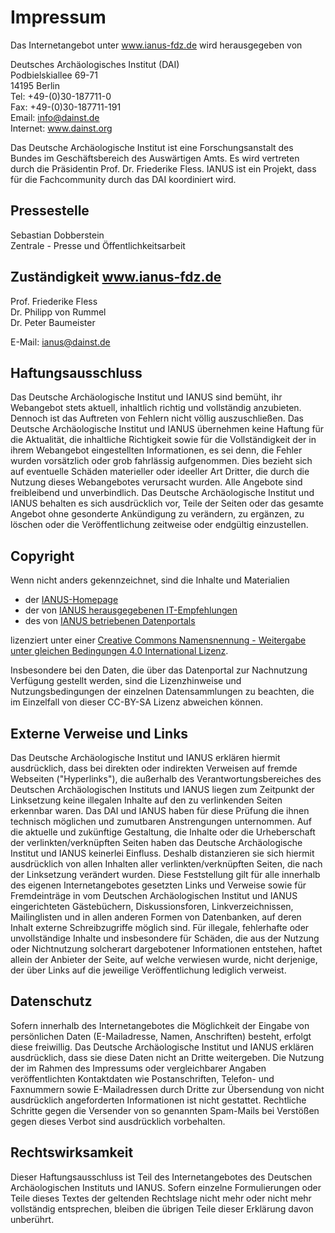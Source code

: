 # Impressum

Das Internetangebot unter www.ianus-fdz.de wird herausgegeben von

Deutsches Archäologisches Institut (DAI)  
Podbielskiallee 69-71  
14195 Berlin  
Tel: +49-(0)30-187711-0  
Fax: +49-(0)30-187711-191  
Email: info@dainst.de  
Internet: www.dainst.org

Das Deutsche Archäologische Institut ist eine Forschungsanstalt des Bundes im Geschäftsbereich des Auswärtigen Amts. Es wird vertreten durch die Präsidentin Prof. Dr. Friederike Fless. IANUS ist ein Projekt, dass für die Fachcommunity durch das DAI koordiniert wird.

## Pressestelle

Sebastian Dobberstein  
Zentrale - Presse und Öffentlichkeitsarbeit

## Zuständigkeit www.ianus-fdz.de

Prof. Friederike Fless  
Dr. Philipp von Rummel  
Dr. Peter Baumeister
 
E-Mail: ianus@dainst.de

## Haftungsausschluss

Das Deutsche Archäologische Institut und IANUS sind bemüht, ihr Webangebot stets aktuell, inhaltlich richtig und vollständig anzubieten. Dennoch ist das Auftreten von Fehlern nicht völlig auszuschließen. Das Deutsche Archäologische Institut und IANUS übernehmen keine Haftung für die Aktualität, die inhaltliche Richtigkeit sowie für die Vollständigkeit der in ihrem Webangebot eingestellten Informationen, es sei denn, die Fehler wurden vorsätzlich oder grob fahrlässig aufgenommen. Dies bezieht sich auf eventuelle Schäden materieller oder ideeller Art Dritter, die durch die Nutzung dieses Webangebotes verursacht wurden. Alle Angebote sind freibleibend und unverbindlich. Das Deutsche Archäologische Institut und IANUS behalten es sich ausdrücklich vor, Teile der Seiten oder das gesamte Angebot ohne gesonderte Ankündigung zu verändern, zu ergänzen, zu löschen oder die Veröffentlichung zeitweise oder endgültig einzustellen.

## Copyright

Wenn nicht anders gekennzeichnet, sind die Inhalte und Materialien

- der [IANUS-Homepage](http://www.ianus-fdz.de)
- der von [IANUS herausgegebenen IT-Empfehlungen](http://www.ianus-fdz.de/it-empfehlungen)
- des von [IANUS betriebenen Datenportals](http://datenportal.ianus-fdz.de)

lizenziert unter einer [Creative Commons Namensnennung - Weitergabe unter gleichen Bedingungen 4.0 International Lizenz](https://creativecommons.org/licenses/by-sa/4.0/).

Insbesondere bei den Daten, die über das Datenportal zur Nachnutzung Verfügung gestellt werden, sind die Lizenzhinweise und Nutzungsbedingungen der einzelnen Datensammlungen zu beachten, die im Einzelfall von dieser CC-BY-SA Lizenz abweichen können.

## Externe Verweise und Links

Das Deutsche Archäologische Institut und IANUS erklären hiermit ausdrücklich, dass bei direkten oder indirekten Verweisen auf fremde Webseiten ("Hyperlinks"), die außerhalb des Verantwortungsbereiches des Deutschen Archäologischen Instituts und IANUS liegen zum Zeitpunkt der Linksetzung keine illegalen Inhalte auf den zu verlinkenden Seiten erkennbar waren. Das DAI und IANUS haben für diese Prüfung die ihnen technisch möglichen und zumutbaren Anstrengungen unternommen. Auf die aktuelle und zukünftige Gestaltung, die Inhalte oder die Urheberschaft der verlinkten/verknüpften Seiten haben das Deutsche Archäologische Institut und IANUS keinerlei Einfluss. Deshalb distanzieren sie sich hiermit ausdrücklich von allen Inhalten aller verlinkten/verknüpften Seiten, die nach der Linksetzung verändert wurden. Diese Feststellung gilt für alle innerhalb des eigenen Internetangebotes gesetzten Links und Verweise sowie für Fremdeinträge in vom Deutschen Archäologischen Institut und IANUS eingerichteten Gästebüchern, Diskussionsforen, Linkverzeichnissen, Mailinglisten und in allen anderen Formen von Datenbanken, auf deren Inhalt externe Schreibzugriffe möglich sind. Für illegale, fehlerhafte oder unvollständige Inhalte und insbesondere für Schäden, die aus der Nutzung oder Nichtnutzung solcherart dargebotener Informationen entstehen, haftet allein der Anbieter der Seite, auf welche verwiesen wurde, nicht derjenige, der über Links auf die jeweilige Veröffentlichung lediglich verweist.

## Datenschutz

Sofern innerhalb des Internetangebotes die Möglichkeit der Eingabe von persönlichen Daten (E-Mailadresse, Namen, Anschriften) besteht, erfolgt diese freiwillig. Das Deutsche Archäologische Institut und IANUS erklären ausdrücklich, dass sie diese Daten nicht an Dritte weitergeben. Die Nutzung der im Rahmen des Impressums oder vergleichbarer Angaben veröffentlichten Kontaktdaten wie Postanschriften, Telefon- und Faxnummern sowie E-Mailadressen durch Dritte zur Übersendung von nicht ausdrücklich angeforderten Informationen ist nicht gestattet. Rechtliche Schritte gegen die Versender von so genannten Spam-Mails bei Verstößen gegen dieses Verbot sind ausdrücklich vorbehalten.

## Rechtswirksamkeit

Dieser Haftungsausschluss ist Teil des Internetangebotes des Deutschen Archäologischen Instituts und IANUS. Sofern einzelne Formulierungen oder Teile dieses Textes der geltenden Rechtslage nicht mehr oder nicht mehr vollständig entsprechen, bleiben die übrigen Teile dieser Erklärung davon unberührt.
